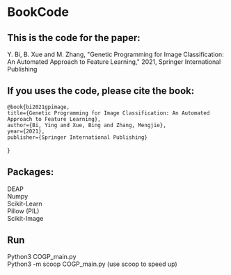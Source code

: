 # BookCode

This is the code for the paper:
------
Y. Bi, B. Xue and M. Zhang, "Genetic Programming for Image Classification: An Automated Approach to Feature Learning," 2021, Springer International Publishing

If you uses the code, please cite the book:  <br />
----
    @book{bi2021gpimage,
	title={Genetic Programming for Image Classification: An Automated Approach to Feature Learning},
	author={Bi, Ying and Xue, Bing and Zhang, Mengjie},
	year={2021},
	publisher={Springer International Publishing}
}

Packages:
-----
DEAP <br />
Numpy <br />
Scikit-Learn <br />
Pillow (PIL) <br />
Scikit-Image <br />

Run
----
Python3 COGP_main.py <br />
Python3 -m scoop COGP_main.py  (use scoop to speed up) <br />
